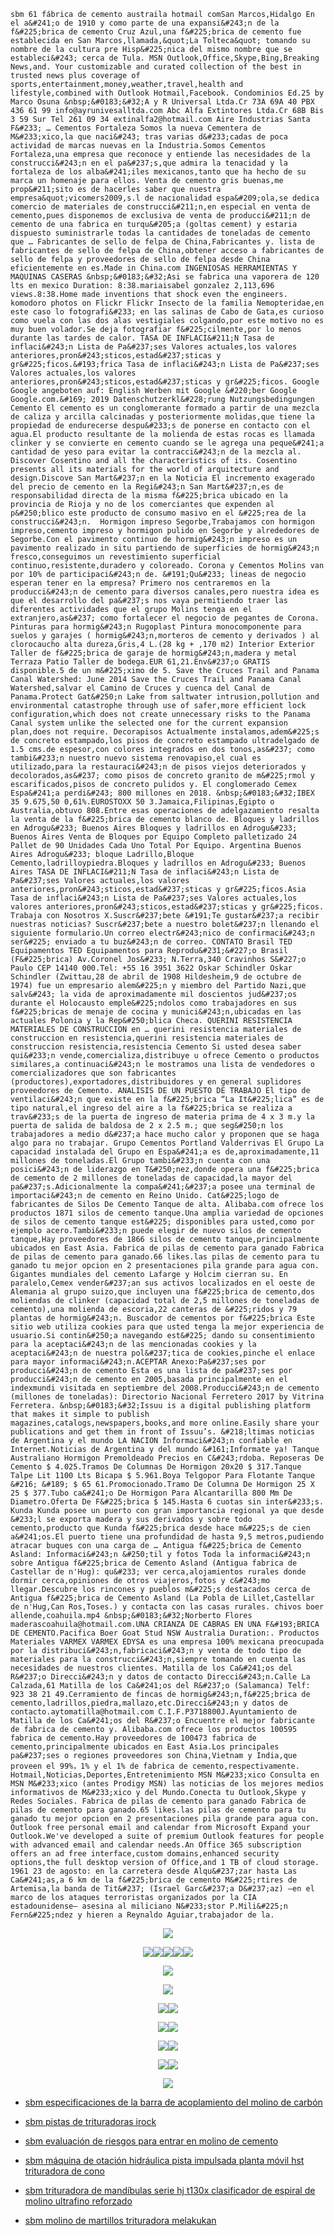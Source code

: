 
```
sbm 61 fábrica de cemento austraila hotmail comSan Marcos,Hidalgo En el a&#241;o de 1910 y como parte de una expansi&#243;n de la f&#225;brica de cemento Cruz Azul,una f&#225;brica de cemento fue establecida en San Marcos,llamada,&quot;La Tolteca&quot; tomando su nombre de la cultura pre Hisp&#225;nica del mismo nombre que se estableci&#243; cerca de Tula. MSN Outlook,Office,Skype,Bing,Breaking News,and. Your customizable and curated collection of the best in trusted news plus coverage of sports,entertainment,money,weather,travel,health and lifestyle,combined with Outlook Hotmail,Facebook. Condominios Ed.25 by Marco Osuna &nbsp;&#0183;&#32;A y R Universal Ltda.Cr 73A 69A 40 PBX 436 61 99 info@ayrunivesalltda.com Abc Alfa Extintores Ltda.Cr 68B Bis 3 59 Sur Tel 261 09 34 extinalfa2@hotmail.com Aire Industrias Santa F&#233; … Cementos Fortaleza Somos la nueva Cementera de M&#233;xico,la que naci&#243; tras varias d&#233;cadas de poca actividad de marcas nuevas en la Industria.Somos Cementos Fortaleza,una empresa que reconoce y entiende las necesidades de la construcci&#243;n en el pa&#237;s,que admira la tenacidad y la fortaleza de los alba&#241;iles mexicanos,tanto que ha hecho de su marca un homenaje para ellos. Venta de cemento gris buenas,me prop&#211;sito es de hacerles saber que nuestra empresa&quot;vicomers2009,s.l de nacionalidad espa&#209;ola,se dedica comercio de materiales de construcci&#211;n,en especial en venta de cemento,pues disponemos de exclusiva de venta de producci&#211;n de cemento de una fabrica en turqu&#205;a (goltas cement) y estaria dispuesto suministrarle todas la cantidades de toneladas de cemento que … Fabricantes de sello de felpa de China,Fabricantes y. lista de fabricantes de sello de felpa de China,obtener acceso a fabricantes de sello de felpa y proveedores de sello de felpa desde China eficientemente en es.Made in China.com INGENIOSAS HERRAMIENTAS Y MAQUINAS CASERAS &nbsp;&#0183;&#32;Asi se fabrica una vaporera de 120 lts en mexico Duration: 8:38.mariaisabel gonzalez 2,113,696 views.8:38.Home made inventions that shock even the engineers. komodoro photos on Flickr Flickr Insecto de la familia Nemopteridae,en este caso lo fotografi&#233; en las salinas de Cabo de Gata,es curioso como vuela con las dos alas vestigiales colgando,por este motivo no es muy buen volador.Se deja fotografiar f&#225;cilmente,por lo menos durante las tardes de calor. TASA DE INFLACI&#211;N Tasa de inflaci&#243;n Lista de Pa&#237;ses Valores actuales,los valores anteriores,pron&#243;sticos,estad&#237;sticas y gr&#225;ficos.&#193;frica Tasa de inflaci&#243;n Lista de Pa&#237;ses Valores actuales,los valores anteriores,pron&#243;sticos,estad&#237;sticas y gr&#225;ficos. Google Google angeboten auf: English Werben mit Google &#220;ber Google Google.com.&#169; 2019 Datenschutzerkl&#228;rung Nutzungsbedingungen Cemento El cemento es un conglomerante formado a partir de una mezcla de caliza y arcilla calcinadas y posteriormente molidas,que tiene la propiedad de endurecerse despu&#233;s de ponerse en contacto con el agua.El producto resultante de la molienda de estas rocas es llamada clinker y se convierte en cemento cuando se le agrega una peque&#241;a cantidad de yeso para evitar la contracci&#243;n de la mezcla al. Discover Cosentino and all the characteristics of its. Cosentino presents all its materials for the world of arquitecture and design.Discove San Mart&#237;n en la Noticia El incremento exagerado del precio de cemento en la Regi&#243;n San Mart&#237;n,es de responsabilidad directa de la misma f&#225;brica ubicado en la provincia de Rioja y no de los comerciantes que expenden al p&#250;blico este producto de consumo masivo en el &#225;rea de la construcci&#243;n.  Hormigon impreso Segorbe,Trabajamos con hormigon impreso,cemento impreso y hormigon pulido en Segorbe y alrededores de Segorbe.Con el pavimento continuo de hormig&#243;n impreso es un pavimento realizado in situ partiendo de superficies de hormig&#243;n fresco,conseguimos un revestimiento superficial continuo,resistente,duradero y coloreado. Corona y Cementos Molins van por 10% de participaci&#243;n de. &#191;Qu&#233; lineas de negocio esperan tener en la empresa? Primero nos centraremos en la producci&#243;n de cemento para diversos canales,pero nuestra idea es que el desarrollo del pa&#237;s nos vaya permitiendo traer las diferentes actividades que el grupo Molins tenga en el extranjero,as&#237; como fortalecer el negocio de pegantes de Corona. Pinturas para hormig&#243;n Rugoplast Pintura monocomponente para suelos y garajes ( hormig&#243;n,morteros de cemento y derivados ) al clorocaucho alta dureza,Gris,4 L.(28 kg + ,170 m2) Interior Exterior Taller de f&#225;brica de garaje de hormig&#243;n,madera y metal Terraza Patio Taller de bodega.EUR 61,21.Env&#237;o GRATIS disponible.5 de un m&#225;ximo de 5. Save the Cruces Trail and Panama Canal Watershed: June 2014 Save the Cruces Trail and Panama Canal Watershed,salvar el Camino de Cruces y cuenca del Canal de Panama.Protect Gat&#250;n Lake from saltwater intrusion,pollution and environmental catastrophe through use of safer,more efficient lock configuration,which does not create unnecessary risks to the Panama Canal system unlike the selected one for the current expansion plan,does not require. Decorapisos Actualmente instalamos,adem&#225;s de concreto estampado,los pisos de concreto estampado ultradelgado de 1.5 cms.de espesor,con colores integrados en dos tonos,as&#237; como tambi&#233;n nuestro nuevo sistema renovapiso,el cual es utilizado,para la restauraci&#243;n de pisos viejos deteriorados y decolorados,as&#237; como pisos de concreto granito de m&#225;rmol y escarificados,pisos de concreto pulidos y. El conglomerado Cemex Espa&#241;a perdi&#243; 800 millones en 2018. &nbsp;&#0183;&#32;IBEX 35 9.675,50 0,61%.EUROSTOXX 50 3.Jamaica,Filipinas,Egipto o Australia,obtuvo 808.Entre esas operaciones de adelgazamiento resalta la venta de la f&#225;brica de cemento blanco de. Bloques y ladrillos en Adrogu&#233; Buenos Aires Bloques y ladrillos en Adrogu&#233; Buenos Aires Venta de Bloques por Equipo Completo palletizado 24 Pallet de 90 Unidades Cada Uno Total Por Equipo. Argentina Buenos Aires Adrogu&#233; bloque Ladrillo,Bloque Cemento,ladrilloypiedra.Bloques y ladrillos en Adrogu&#233; Buenos Aires TASA DE INFLACI&#211;N Tasa de inflaci&#243;n Lista de Pa&#237;ses Valores actuales,los valores anteriores,pron&#243;sticos,estad&#237;sticas y gr&#225;ficos.Asia Tasa de inflaci&#243;n Lista de Pa&#237;ses Valores actuales,los valores anteriores,pron&#243;sticos,estad&#237;sticas y gr&#225;ficos. Trabaja con Nosotros X.Suscr&#237;bete &#191;Te gustar&#237;a recibir nuestras noticias? Suscr&#237;bete a nuestro bolet&#237;n llenando el siguiente formulario.Un correo electr&#243;nico de confirmaci&#243;n ser&#225; enviado a tu buz&#243;n de correo. CONTATO Brasil TED Equipamentos TED Equipamentos para Reprodu&#231;&#227;o Brasil (F&#225;brica) Av.Coronel Jos&#233; N.Terra,340 Cravinhos S&#227;o Paulo CEP 14140 000.Tel: +55 16 3951 3622 Oskar Schindler Oskar Schindler (Zwittau,28 de abril de 1908 Hildesheim,9 de octubre de 1974) fue un empresario alem&#225;n y miembro del Partido Nazi,que salv&#243; la vida de aproximadamente mil doscientos jud&#237;os durante el Holocausto emple&#225;ndolos como trabajadores en sus f&#225;bricas de menaje de cocina y munici&#243;n,ubicadas en las actuales Polonia y la Rep&#250;blica Checa. QUERINI RESISTENCIA MATERIALES DE CONSTRUCCION en … querini resistencia materiales de construccion en resistencia,querini resistencia materiales de construccion resistencia,resistencia Cemento Si usted desea saber qui&#233;n vende,comercializa,distribuye u ofrece Cemento o productos similares,a continuaci&#243;n le mostramos una lista de vendedores o comercializadores que son fabricantes (productores),exportadores,distribuidores y en general suplidores proveedores de Cemento. ANALISIS DE UN PUESTO DE TRABAJO El tipo de ventilaci&#243;n que existe en la f&#225;brica “La It&#225;lica” es de tipo natural,el ingreso del aire a la f&#225;brica se realiza a trav&#233;s de la puerta de ingreso de materia prima de 4 x 3 m.y la puerta de salida de baldosa de 2 x 2.5 m.; que seg&#250;n los trabajadores a medio d&#237;a hace mucho calor y proponen que se haga algo para no trabajar. Grupo Cementos Portland Valderrivas El Grupo La capacidad instalada del Grupo en Espa&#241;a es de,aproximadamente,11 millones de toneladas.El Grupo tambi&#233;n cuenta con una posici&#243;n de liderazgo en T&#250;nez,donde opera una f&#225;brica de cemento de 2 millones de toneladas de capacidad,la mayor del pa&#237;s.Adicionalmente la compa&#241;&#237;a posee una terminal de importaci&#243;n de cemento en Reino Unido. Cat&#225;logo de fabricantes de Silos De Cemento Tanque de alta. Alibaba.com ofrece los productos 1871 silos de cemento tanque.Una amplia variedad de opciones de silos de cemento tanque est&#225; disponibles para usted,como por ejemplo acero.Tambi&#233;n puede elegir de nuevo silos de cemento tanque,Hay proveedores de 1866 silos de cemento tanque,principalmente ubicados en East Asia. Fabrica de pilas de cemento para ganado Fabrica de pilas de cemento para ganado.66 likes.las pilas de cemento para tu ganado tu mejor opcion en 2 presentaciones pila grande para agua con. Gigantes mundiales del cemento Lafarge y Holcim cierran su. En paralelo,Cemex vender&#237;an sus activos localizados en el oeste de Alemania al grupo suizo,que incluyen una f&#225;brica de cemento,dos moliendas de clinker (capacidad total de 2,5 millones de toneladas de cemento),una molienda de escoria,22 canteras de &#225;ridos y 79 plantas de hormig&#243;n. Buscador de cementos por f&#225;brica Este sitio web utiliza cookies para que usted tenga la mejor experiencia de usuario.Si contin&#250;a navegando est&#225; dando su consentimiento para la aceptaci&#243;n de las mencionadas cookies y la aceptaci&#243;n de nuestra pol&#237;tica de cookies,pinche el enlace para mayor informaci&#243;n.ACEPTAR Anexo:Pa&#237;ses por producci&#243;n de cemento Esta es una lista de pa&#237;ses por producci&#243;n de cemento en 2005,basada principalmente en el indexmundi visitada en septiembre del 2008.Producci&#243;n de cemento (millones de toneladas): Directorio Nacional Ferretero 2017 by Vitrina Ferretera. &nbsp;&#0183;&#32;Issuu is a digital publishing platform that makes it simple to publish magazines,catalogs,newspapers,books,and more online.Easily share your publications and get them in front of Issuu’s. &#218;ltimas noticias de Argentina y el mundo LA NACION Informaci&#243;n confiable en Internet.Noticias de Argentina y del mundo &#161;Informate ya! Tanque Australiano Hormigon Premoldeado Precios en C&#243;rdoba. Reposeras De Cemento $ 4.025.Tramos De Columnas De Hormigon 20x20 $ 317.Tanque Talpe Lit 1100 Lts Bicapa $ 5.961.Boya Telgopor Para Flotante Tanque &#216; &#189; $ 65 61.Promocionado.Tramo De Columna De Hormigon 25 X 25 $ 377.Tubo ca&#241;o De Hormigon Para Alcantarilla 800 Mm De Diametro.Oferta De F&#225;brica $ 145.Hasta 6 cuotas sin inter&#233;s. Kunda Kunda posee un puerto con gran importancia regional ya que desde &#233;l se exporta madera y sus derivados y sobre todo cemento,producto que Kunda f&#225;brica desde hace m&#225;s de cien a&#241;os.El puerto tiene una profundidad de hasta 9,5 metros,pudiendo atracar buques con una carga de … Antigua f&#225;brica de Cemento Asland: Informaci&#243;n &#250;til y fotos Toda la informaci&#243;n sobre Antigua f&#225;brica de Cemento Asland (Antigua fabrica de Castellar de n'Hug): qu&#233; ver cerca,alojamientos rurales donde dormir cerca,opiniones de otros viajeros,fotos y c&#243;mo llegar.Descubre los rincones y pueblos m&#225;s destacados cerca de Antigua f&#225;brica de Cemento Asland (La Pobla de Lillet,Castellar de n'Hug,Can Ros,Toses.) y contacta con las casas rurales. chivos boer allende,coahuila.mp4 &nbsp;&#0183;&#32;Norberto Flores maderascoahuila@hotmail.com.UNA CRIANZA DE CABRAS EN UNA F&#193;BRICA DE CEMENTO.Pacifica Boer Goat Stud NSW Australia Duration:. Productos Materiales VARMEX VARMEX EDYSA es una empresa 100% mexicana preocupada por la distribuci&#243;n,fabricaci&#243;n y venta de todo tipo de materiales para la construcci&#243;n,siempre tomando en cuenta las necesidades de nuestros clientes. Matilla de los Ca&#241;os del R&#237;o Direcci&#243;n y datos de contacto Direcci&#243;n.Calle La Calzada,61 Matilla de los Ca&#241;os del R&#237;o (Salamanca) Telf: 923 38 21 49.Cerramiento de fincas de hormig&#243;n,f&#225;brica de cemento,ladrillos,piedra,mallazo,etc.Direcci&#243;n y datos de contacto.aytomatilla@hotmail.com C.I.F.P3718800J.Ayuntamiento de Matilla de los Ca&#241;os del R&#237;o Encuentre el mejor fabricante de fabrica de cemento y. Alibaba.com ofrece los productos 100595 fabrica de cemento.Hay proveedores de 100473 fabrica de cemento,principalmente ubicados en East Asia.Los principales pa&#237;ses o regiones proveedores son China,Vietnam y India,que proveen el 99%，1% y el 1% de fabrica de cemento,respectivamente. Hotmail,Noticias,Deportes,Entretenimiento MSN M&#233;xico Consulta en MSN M&#233;xico (antes Prodigy MSN) las noticias de los mejores medios informativos de M&#233;xico y del Mundo.Conecta tu Outlook,Skype y Redes Sociales. Fabrica de pilas de cemento para ganado Fabrica de pilas de cemento para ganado.65 likes.las pilas de cemento para tu ganado tu mejor opcion en 2 presentaciones pila grande para agua con. Outlook free personal email and calendar from Microsoft Expand your Outlook.We've developed a suite of premium Outlook features for people with advanced email and calendar needs.An Office 365 subscription offers an ad free interface,custom domains,enhanced security options,the full desktop version of Office,and 1 TB of cloud storage. 1961 23 de agosto: en la carretera desde Alqu&#237;zar hasta Las Ca&#241;as,a 6 km de la f&#225;brica de cemento M&#225;rtires de Artemisa,la banda de Tit&#237; (Israel Garc&#237;a D&#237;az) ―en el marco de los ataques terroristas organizados por la CIA estadounidense― asesina al miliciano N&#233;stor P.Mili&#225;n Fern&#225;ndez y hieren a Reynaldo Aguiar,trabajador de la. 
```

<div align="center">

<a href="https://es-crusher.shibang-china.com/github&k=sbm+61+f%C3%A1brica+de+cemento+austraila+hotmail+com"><img src="https://static.shibang-china.com/es/crusher/logo.jpg"></a>

<a href="https://es-crusher.shibang-china.com/github&k=sbm+61+f%C3%A1brica+de+cemento+austraila+hotmail+com"><img src="https://static.shibang-china.com/es/crusher/index.jpg"></a><a href="https://es-crusher.shibang-china.com/material.htmlgithub&k=sbm+61+f%C3%A1brica+de+cemento+austraila+hotmail+com"><img src="https://static.shibang-china.com/es/crusher/material.jpg"></a><a href="https://es-crusher.shibang-china.com/application.htmlgithub&k=sbm+61+f%C3%A1brica+de+cemento+austraila+hotmail+com"><img src="https://static.shibang-china.com/es/crusher/application.jpg"></a><a href="https://es-crusher.shibang-china.com/aboutus.htmlgithub&k=sbm+61+f%C3%A1brica+de+cemento+austraila+hotmail+com"><img src="https://static.shibang-china.com/es/crusher/aboutus.jpg"></a><a href="https://es-crusher.shibang-china.com/contact.htmlgithub&k=sbm+61+f%C3%A1brica+de+cemento+austraila+hotmail+com"><img src="https://static.shibang-china.com/es/crusher/contact.jpg"></a>

<a href="https://es-crusher.shibang-china.com/github&k=sbm+61+f%C3%A1brica+de+cemento+austraila+hotmail+com"><img src="https://static.shibang-china.com/es/crusher/banner.jpg"></a>

<a href="https://swt.shibang-china.com/github&k=sbm+61+f%C3%A1brica+de+cemento+austraila+hotmail+com"><img src="https://static.shibang-china.com/es/crusher/text.jpg"></a>

<a href="https://swt.shibang-china.com/github&k=sbm+61+f%C3%A1brica+de+cemento+austraila+hotmail+com"><img src="https://static.shibang-china.com/es/crusher/chat.jpg"></a><a href="https://es-crusher.shibang-china.com/contact.htmlgithub&k=sbm+61+f%C3%A1brica+de+cemento+austraila+hotmail+com"><img src="https://static.shibang-china.com/es/crusher/message.jpg"></a>

<a href="https://es-crusher.shibang-china.com/products/pe.htmlgithub&k=sbm+61+f%C3%A1brica+de+cemento+austraila+hotmail+com"><img src="https://static.shibang-china.com/es/crusher/pe.jpg"></a><a href="https://es-crusher.shibang-china.com/products/pf.htmlgithub&k=sbm+61+f%C3%A1brica+de+cemento+austraila+hotmail+com"><img src="https://static.shibang-china.com/es/crusher/pf.jpg"></a>

<a href="https://es-crusher.shibang-china.com/products/hpt.htmlgithub&k=sbm+61+f%C3%A1brica+de+cemento+austraila+hotmail+com"><img src="https://static.shibang-china.com/es/crusher/hpt.jpg"></a><a href="https://es-crusher.shibang-china.com/products/vsi.htmlgithub&k=sbm+61+f%C3%A1brica+de+cemento+austraila+hotmail+com"><img src="https://static.shibang-china.com/es/crusher/vsi.jpg"></a>

<a href="https://es-crusher.shibang-china.com/products/klv.htmlgithub&k=sbm+61+f%C3%A1brica+de+cemento+austraila+hotmail+com"><img src="https://static.shibang-china.com/es/crusher/klv.jpg"></a><a href="https://es-crusher.shibang-china.com/products/portable.htmlgithub&k=sbm+61+f%C3%A1brica+de+cemento+austraila+hotmail+com"><img src="https://static.shibang-china.com/es/crusher/portable.jpg"></a>

<a href="https://swt.shibang-china.com/github&k=sbm+61+f%C3%A1brica+de+cemento+austraila+hotmail+com"><img src="https://static.shibang-china.com/es/crusher/case.jpg"></a>

</div>


* [sbm especificaciones de la barra de acoplamiento del molino de carbón](sbm%20especificaciones%20de%20la%20barra%20de%20acoplamiento%20del%20molino%20de%20carb%C3%B3n.md)

* [sbm pistas de trituradoras irock](sbm%20pistas%20de%20trituradoras%20irock.md)

* [sbm evaluación de riesgos para entrar en molino de cemento](sbm%20evaluaci%C3%B3n%20de%20riesgos%20para%20entrar%20en%20molino%20de%20cemento.md)

* [sbm máquina de otación hidráulica pista impulsada planta móvil hst trituradora de cono](sbm%20m%C3%A1quina%20de%20otaci%C3%B3n%20hidr%C3%A1ulica%20pista%20impulsada%20planta%20m%C3%B3vil%20hst%20trituradora%20de%20cono.md)

* [sbm trituradora de mandíbulas serie hj t130x clasificador de espiral de molino ultrafino reforzado](sbm%20trituradora%20de%20mand%C3%ADbulas%20serie%20hj%20t130x%20clasificador%20de%20espiral%20de%20molino%20ultrafino%20reforzado.md)

* [sbm molino de martillos trituradora melakukan](sbm%20molino%20de%20martillos%20trituradora%20melakukan.md)